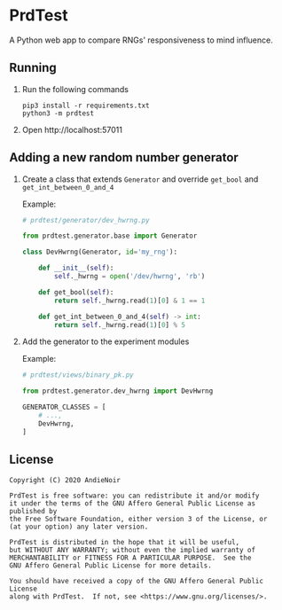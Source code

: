PrdTest
=======

A Python web app to compare RNGs' responsiveness to mind influence.

Running
-------

1. Run the following commands

   ```
   pip3 install -r requirements.txt
   python3 -m prdtest
   ```

2. Open http://localhost:57011

Adding a new random number generator
------------------------------------

1.  Create a class that extends `Generator` and override `get_bool` and
    `get_int_between_0_and_4`

    Example:

    ```python
    # prdtest/generator/dev_hwrng.py
    
    from prdtest.generator.base import Generator

    class DevHwrng(Generator, id='my_rng'):

        def __init__(self):
            self._hwrng = open('/dev/hwrng', 'rb')

        def get_bool(self):
            return self._hwrng.read(1)[0] & 1 == 1

        def get_int_between_0_and_4(self) -> int:
            return self._hwrng.read(1)[0] % 5
    ```

2.  Add the generator to the experiment modules

    Example:

    ```python
    # prdtest/views/binary_pk.py
    
    from prdtest.generator.dev_hwrng import DevHwrng

    GENERATOR_CLASSES = [
        # ...,
        DevHwrng,
    ]
    ```

License
-------

    Copyright (C) 2020 AndieNoir
    
    PrdTest is free software: you can redistribute it and/or modify
    it under the terms of the GNU Affero General Public License as published by
    the Free Software Foundation, either version 3 of the License, or
    (at your option) any later version.
    
    PrdTest is distributed in the hope that it will be useful,
    but WITHOUT ANY WARRANTY; without even the implied warranty of
    MERCHANTABILITY or FITNESS FOR A PARTICULAR PURPOSE.  See the
    GNU Affero General Public License for more details.
    
    You should have received a copy of the GNU Affero General Public License
    along with PrdTest.  If not, see <https://www.gnu.org/licenses/>.
